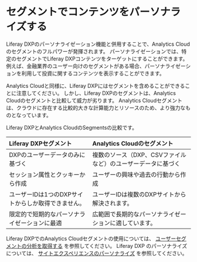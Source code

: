 # セグメントでコンテンツをパーソナライズする

Liferay DXPのパーソナライゼーション機能と併用することで、Analytics Cloudのセグメントのフルパワーが発揮されます。 パーソナライゼーションでは、特定のセグメントでLiferay DXPコンテンツをターゲットにすることができます。 例えば、金融業界のユーザー向けのセグメントがある場合、パーソナライゼーションを利用して投資に関するコンテンツを表示することができます。

Analytics Cloudと同様に、Liferay DXPにはセグメントを含めることができることに注意してください。 しかし、Liferay DXPのセグメントは、Analytics Cloudのセグメントと比較して威力が劣ります。 Analytics Cloudセグメントは、クラウドに存在する比較的大きな計算能力とリソースのため、より強力なものとなっています。

Liferay DXPとAnalytics CloudのSegmentsの比較です。

| Liferay DXPセグメント             | Analytics Cloudのセグメント             |
|:---------------------------- |:--------------------------------- |
| DXPのユーザーデータのみに基づく            | 複数のソース（DXP、CSVファイルなど）のユーザーデータに基づく |
| セッション属性とクッキーから作成             | ユーザーの興味や過去の行動から作成                 |
| ユーザーIDは1つのDXPサイトからしか取得できません。 | ユーザーIDは複数のDXPサイトから解決されます。         |
| 限定的で短期的なパーソナライゼーションに最適       | 広範囲で長期的なパーソナライゼーションに適しています。       |

Liferay DXPでのAnalytics Cloudセグメントの使用については、 [ユーザーセグメントの分析を取得する](https://learn.liferay.com/w/dxp/site-building/personalizing-site-experience/segmentation/getting-analytics-for-user-segments) を参照してください。 Liferay DXP のパーソナライズについては、 [サイトエクスペリエンスのパーソナライズ](https://learn.liferay.com/w/dxp/site-building/personalizing-site-experience) を参照してください。
